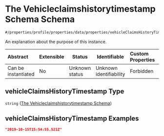 # The Vehicleclaimshistorytimestamp Schema Schema

```txt
#/properties/profile/properties/data/properties/vehicleClaimsHistoryTimestamp#/properties/profile/properties/data/properties/vehicleClaimsHistoryTimestamp
```

An explanation about the purpose of this instance.


| Abstract            | Extensible | Status         | Identifiable            | Custom Properties | Additional Properties | Access Restrictions | Defined In                                                                                          |
| :------------------ | ---------- | -------------- | ----------------------- | :---------------- | --------------------- | ------------------- | --------------------------------------------------------------------------------------------------- |
| Can be instantiated | No         | Unknown status | Unknown identifiability | Forbidden         | Allowed               | none                | [policy_transaction.schema.json\*](../../out/policy_transaction.schema.json "open original schema") |

## vehicleClaimsHistoryTimestamp Type

`string` ([The Vehicleclaimshistorytimestamp Schema](policy_transaction-properties-the-profile-schema-properties-the-profile-data-schema-properties-the-vehicleclaimshistorytimestamp-schema.md))

## vehicleClaimsHistoryTimestamp Examples

```json
"2019-10-15T15:54:55.521Z"
```
